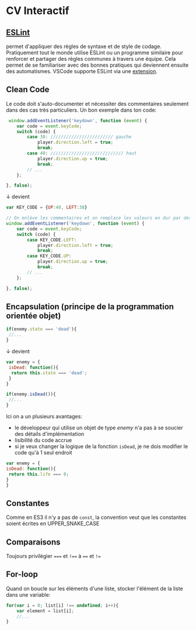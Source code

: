 # CV Interactif

## [ESLint](https://eslint.org/) 

permet d'appliquer des règles de syntaxe et de style de codage. Pratiquement tout le monde utilise ESLint ou un programme similaire pour renforcer et partager des règles communes à travers une équipe. Cela permet de se familiariser avec des bonnes pratiques qui deviennent ensuite des automatismes. VSCode supporte ESLint via une [extension](https://marketplace.visualstudio.com/items?itemName=dbaeumer.vscode-eslint).

## Clean Code
Le code doit s'auto-documenter et nécessiter des commentaires seulement dans des cas très particuliers. Un bon exemple dans ton code:
```js
 window.addEventListener('keydown', function (event) {
    var code = event.keyCode;
    switch (code) {
        case 38: //////////////////////// gauche    
            player.direction.left = true;
            break;
        case 40: //////////////////////////// haut
            player.direction.up = true;
            break;
        // ...    
    };

}, false);
```
↓ devient
```js
var KEY_CODE = {UP:40, LEFT:38}

// On enlève les commentaires et on remplace les valeurs en dur par des variables aux noms explicites
window.addEventListener('keydown', function (event) {
    var code = event.keyCode;
    switch (code) {
        case KEY_CODE.LEFT:    
            player.direction.left = true;
            break;
        case KEY_CODE.UP:
            player.direction.up = true;
            break;
        // ...    
    };

}, false);
```

## Encapsulation (principe de la programmation orientée objet)
```js
if(enemy.state === 'dead'){
 //...
}
```
↓ devient
```js
var enemy = {
 isDead: function(){
  return this.state === 'dead';
 }
}

if(enemy.isDead()){
 //...
}
```
Ici on a un plusieurs avantages:
 - le développeur qui utilise un objet de type *enemy* n'a pas à se soucier des détails d'implémentation
 - lisibilité du code accrue
 - si je veux changer la logique de la fonction ``isDead``, je ne dois modifier le code qu'à 1 seul endroit
 ```js
 var enemy = {
 isDead: function(){
  return this.life === 0;
 }
}
```

## Constantes
Comme en ES3 il n'y a pas de ``const``, la convention veut que les constantes soient écrites en UPPER_SNAKE_CASE

## Comparaisons 
Toujours privilégier ``===`` et ``!==`` à ``==`` et ``!=``

## For-loop
Quand on boucle sur les éléments d'une liste, stocker l'élément de la liste dans une variable:
```js
for(var i = 0; list[i] !== undefined; i++){
    var element = list[i];
    //...
}
```
